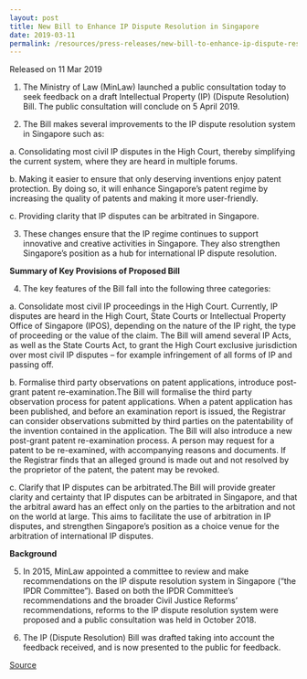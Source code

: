 ```yaml
---
layout: post
title: New Bill to Enhance IP Dispute Resolution in Singapore
date: 2019-03-11
permalink: /resources/press-releases/new-bill-to-enhance-ip-dispute-resolution-in-singapore/
---
```


Released on 11 Mar 2019 

1. The Ministry of Law (MinLaw) launched a public consultation today to seek feedback on a draft Intellectual Property (IP) (Dispute Resolution) Bill. The public consultation will conclude on 5 April 2019.

2. The Bill makes several improvements to the IP dispute resolution system in Singapore such as:

a. Consolidating most civil IP disputes in the High Court, thereby simplifying the current system, where they are heard in multiple forums.

b. Making it easier to ensure that only deserving inventions enjoy patent protection. By doing so, it will enhance Singapore’s patent regime by increasing the quality of patents and making it more user-friendly.

c. Providing clarity that IP disputes can be arbitrated in Singapore.

3. These changes ensure that the IP regime continues to support innovative and creative activities in Singapore. They also strengthen Singapore’s position as a hub for international IP dispute resolution.

**Summary of Key Provisions of Proposed Bill**

4. The key features of the Bill fall into the following three categories:

a. Consolidate most civil IP proceedings in the High Court. Currently, IP disputes are heard in the High Court, State Courts or Intellectual Property Office of Singapore (IPOS), depending on the nature of the IP right, the type of proceeding or the value of the claim. The Bill will amend several IP Acts, as well as the State Courts Act, to grant the High Court exclusive jurisdiction over most civil IP disputes – for example infringement of all forms of IP and passing off.

b. Formalise third party observations on patent applications, introduce post-grant patent re-examination.The Bill will formalise the third party observation process for patent applications. When a patent application has been published, and before an examination report is issued, the Registrar can consider observations submitted by third parties on the patentability of the invention contained in the application. The Bill will also introduce a new post-grant patent re-examination process. A person may request for a patent to be re-examined, with accompanying reasons and documents. If the Registrar finds that an alleged ground is made out and not resolved by the proprietor of the patent, the patent may be revoked.

c. Clarify that IP disputes can be arbitrated.The Bill will provide greater clarity and certainty that IP disputes can be arbitrated in Singapore, and that the arbitral award has an effect only on the parties to the arbitration and not on the world at large. This aims to facilitate the use of arbitration in IP disputes, and strengthen Singapore’s position as a choice venue for the arbitration of international IP disputes.

**Background**

5. In 2015, MinLaw appointed a committee to review and make recommendations on the IP dispute resolution system in Singapore (“the IPDR Committee”). Based on both the IPDR Committee’s recommendations and the broader Civil Justice Reforms’ recommendations, reforms to the IP dispute resolution system were proposed and a public consultation was held in October 2018.

6. The IP (Dispute Resolution) Bill was drafted taking into account the feedback received, and is now presented to the public for feedback.

[Source](https://www.mlaw.gov.sg/news/press-releases/new-bill-to-enhance-ip-dispute-resolution-in-singapore)
